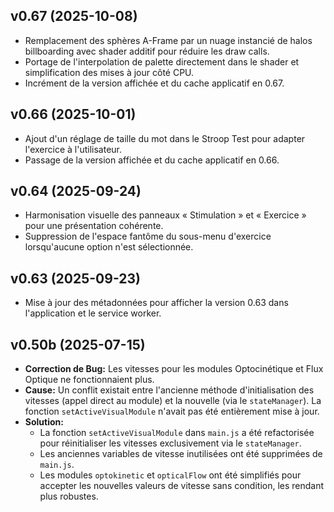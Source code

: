 ## v0.67 (2025-10-08)

* Remplacement des sphères A-Frame par un nuage instancié de halos billboarding avec shader additif pour réduire les draw calls.
* Portage de l'interpolation de palette directement dans le shader et simplification des mises à jour côté CPU.
* Incrément de la version affichée et du cache applicatif en 0.67.

## v0.66 (2025-10-01)

* Ajout d'un réglage de taille du mot dans le Stroop Test pour adapter l'exercice à l'utilisateur.
* Passage de la version affichée et du cache applicatif en 0.66.

## v0.64 (2025-09-24)

* Harmonisation visuelle des panneaux « Stimulation » et « Exercice » pour une présentation cohérente.
* Suppression de l'espace fantôme du sous-menu d'exercice lorsqu'aucune option n'est sélectionnée.

## v0.63 (2025-09-23)

* Mise à jour des métadonnées pour afficher la version 0.63 dans l'application et le service worker.

## v0.50b (2025-07-15)

- **Correction de Bug:** Les vitesses pour les modules Optocinétique et Flux Optique ne fonctionnaient plus.
- **Cause:** Un conflit existait entre l'ancienne méthode d'initialisation des vitesses (appel direct au module) et la nouvelle (via le `stateManager`). La fonction `setActiveVisualModule` n'avait pas été entièrement mise à jour.
- **Solution:**
  - La fonction `setActiveVisualModule` dans `main.js` a été refactorisée pour réinitialiser les vitesses exclusivement via le `stateManager`.
  - Les anciennes variables de vitesse inutilisées ont été supprimées de `main.js`.
  - Les modules `optokinetic` et `opticalFlow` ont été simplifiés pour accepter les nouvelles valeurs de vitesse sans condition, les rendant plus robustes.